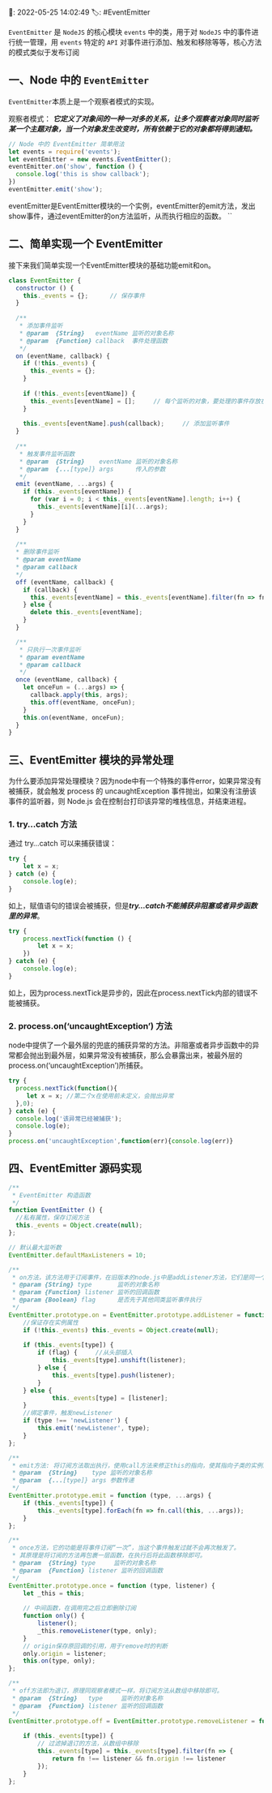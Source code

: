 📆: 2022-05-25 14:02:49
🏷: #EventEmitter 

`EventEmitter` 是 `NodeJS` 的核心模块 `events` 中的类，用于对 `NodeJS` 中的事件进行统一管理，用 `events` 特定的 `API` 对事件进行添加、触发和移除等等，核心方法的模式类似于发布订阅

## 一、Node 中的 `EventEmitter`

`EventEmitter`本质上是一个观察者模式的实现。

观察者模式：
***它定义了对象间的一种一对多的关系，让多个观察者对象同时监听某一个主题对象，当一个对象发生改变时，所有依赖于它的对象都将得到通知。***

```javascript
// Node 中的 EventEmitter 简单用法
let events = require('events');
let eventEmitter = new events.EventEmitter();
eventEmitter.on('show', function () {
  console.log('this is show callback');
})
eventEmitter.emit('show');
```

eventEmitter是EventEmitter模块的一个实例，eventEmitter的emit方法，发出show事件，通过eventEmitter的on方法监听，从而执行相应的函数。
``

## 二、简单实现一个 EventEmitter

接下来我们简单实现一个EventEmitter模块的基础功能emit和on。

```javascript
class EventEmitter {
  constructor () {
    this._events = {};      // 保存事件
  }
  
  /**
   * 添加事件监听
   * @param  {String}   eventName 监听的对象名称
   * @param  {Function} callback  事件处理函数
   */
  on (eventName, callback) {
    if (!this._events) {
      this._events = {};
    }
    
    if (!this._events[eventName]) {
      this._events[eventName] = [];     // 每个监听的对象，要处理的事件存放在一个数组里
    }
    
    this._events[eventName].push(callback);     // 添加监听事件
  }
  
  /**
   * 触发事件监听函数
   * @param  {String}    eventName 监听的对象名称
   * @param  {...[type]} args      传入的参数
   */
  emit (eventName, ...args) {
    if (this._events[eventName]) {
      for (var i = 0; i < this._events[eventName].length; i++) {
        this._events[eventName][i](...args);
      }
    }
  } 
  
  /**
  * 删除事件监听
  * @param eventName
  * @param callback
  */
  off (eventName, callback) {
    if (callback) {
      this._events[eventName] = this._events[eventName].filter(fn => fn !== callback);
    } else {
      delete this._events[eventName];
    }
  }

  /**
   * 只执行一次事件监听
   * @param eventName
   * @param callback
   */
  once (eventName, callback) {
    let onceFun = (...args) => {
      callback.apply(this, args);
      this.off(eventName, onceFun);
    }
    this.on(eventName, onceFun);
  }
}
```

## 三、EventEmitter 模块的异常处理

为什么要添加异常处理模块？因为node中有一个特殊的事件error，如果异常没有被捕获，就会触发 process 的 uncaughtException 事件抛出，如果没有注册该事件的监听器，则 Node.js 会在控制台打印该异常的堆栈信息，并结束进程。

### 1. try…catch 方法

通过 try…catch 可以来捕获错误：

```javascript
try {
    let x = x;
} catch (e) {
    console.log(e);
}
```

如上，赋值语句的错误会被捕获，但是***try…catch不能捕获非阻塞或者异步函数里的异常***。

```javascript
try {
    process.nextTick(function () {
        let x = x;
    })
} catch (e) {
    console.log(e);
}
```

如上，因为process.nextTick是异步的，因此在process.nextTick内部的错误不能被捕获。

### 2. process.on(‘uncaughtException’) 方法

node中提供了一个最外层的兜底的捕获异常的方法。非阻塞或者异步函数中的异常都会抛出到最外层，如果异常没有被捕获，那么会暴露出来，被最外层的process.on(‘uncaughtException’)所捕获。

```javascript
try {
  process.nextTick(function(){
     let x = x; //第二个x在使用前未定义，会抛出异常
  },0);
} catch (e) {
  console.log('该异常已经被捕获');
  console.log(e);
}
process.on('uncaughtException',function(err){console.log(err)}
```

## 四、EventEmitter 源码实现

```javascript
/**
 * EventEmitter 构造函数
 */
function EventEmitter () {
  //私有属性，保存订阅方法
  this._events = Object.create(null);
};

// 默认最大监听数
EventEmitter.defaultMaxListeners = 10;

/**
 * on方法，该方法用于订阅事件，在旧版本的node.js中是addListener方法，它们是同一个函数
 * @param {String} type       监听的对象名称
 * @param {Function} listener 监听的回调函数
 * @param {Boolean} flag      是否先于其他同类监听事件执行
 */
EventEmitter.prototype.on = EventEmitter.prototype.addListener = function (type, listener, flag) {
    //保证存在实例属性
    if (!this._events) this._events = Object.create(null);
 
    if (this._events[type]) {
        if (flag) {     //从头部插入
            this._events[type].unshift(listener);
        } else {
            this._events[type].push(listener);
        }
    } else {
            this._events[type] = [listener];
    }
	//绑定事件，触发newListener
    if (type !== 'newListener') {
        this.emit('newListener', type);
    }
};

/**
 * emit方法: 将订阅方法取出执行，使用call方法来修正this的指向，使其指向子类的实例。
 * @param  {String}    type 监听的对象名称
 * @param  {...[type]} args 参数传递
 */
EventEmitter.prototype.emit = function (type, ...args) {
    if (this._events[type]) {
        this._events[type].forEach(fn => fn.call(this, ...args));
    }
};

/**
 * once方法，它的功能是将事件订阅“一次”，当这个事件触发过就不会再次触发了。
 * 其原理是将订阅的方法再包裹一层函数，在执行后将此函数移除即可。
 * @param  {String} type     监听的对象名称
 * @param  {Function} listener 监听的回调函数
 */
EventEmitter.prototype.once = function (type, listener) {
    let _this = this;
 
    // 中间函数，在调用完之后立即删除订阅
    function only() {
        listener();
        _this.removeListener(type, only);
    }
    // origin保存原回调的引用，用于remove时的判断
    only.origin = listener;
    this.on(type, only);
};

/**
 * off方法即为退订，原理同观察者模式一样，将订阅方法从数组中移除即可。
 * @param  {String}   type     监听的对象名称
 * @param  {Function} listener 监听的回调函数
 */
EventEmitter.prototype.off = EventEmitter.prototype.removeListener = function (type, listener) {
 
    if (this._events[type]) {
        // 过滤掉退订的方法，从数组中移除
        this._events[type] = this._events[type].filter(fn => {
            return fn !== listener && fn.origin !== listener
        });
    }
};
```

<!-- more -->
